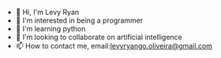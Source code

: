 - 👋 Hi, I'm Levy Ryan
- 👀 I'm interested in being a programmer
- 🌱 I'm learning python
- 💞️ I'm looking to collaborate on artificial intelligence
- 📫 How to contact me, email:levyryango.oliveira@gmail.com
